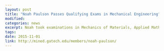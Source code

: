 ```yaml
---
layout: post
title: "Noah Paulson Passes Qualifying Exams in Mechanical Engineering"
modified: 
categories: news
excerpt: Noah took examinations in Mechanics of Materials, Applied Mathematics, and Computer Aided Engineering. Congrats Noah!
tags: 
date: 2015-11-01
link: http://mined.gatech.edu/members/noah-paulson/
---
```

